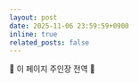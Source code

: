 ```yaml
---
layout: post
date: 2025-11-06 23:59:59+0900
inline: true
related_posts: false
---
```


 🎉 이 페이지 주인장 전역 🎉